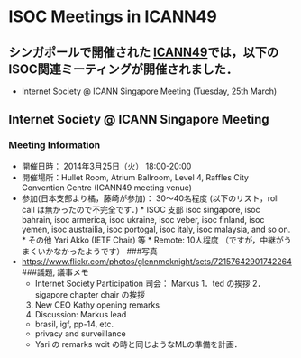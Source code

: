 # ISOC Meetings in ICANN49
## シンガポールで開催された [ICANN49](http://singapore49.icann.org/)では，以下のISOC関連ミーティングが開催されました．
*  Internet Society @ ICANN Singapore Meeting (Tuesday, 25th March)
## Internet Society @ ICANN Singapore Meeting
### Meeting Information
*  開催日時： 2014年3月25日（火） 18:00-20:00
*  開催場所：Hullet Room, Atrium Ballroom, Level 4, Raffles City Convention Centre (ICANN49 meeting venue)
*  参加(日本支部より橘，藤崎が参加)： 30〜40名程度 (以下のリスト，roll call は無かったので不完全です．)
       *  ISOC 支部
    isoc singapore, isoc bahrain, isoc armerica, isoc ukraine, isoc veber, 
    isoc finland, isoc yemen, isoc austrailia, isoc portogal, isoc italy, 
    isoc malaysia, and so on.
       *  その他
    Yari Akko (IETF Chair) 等
       *  Remote:
    10人程度 （ですが，中継がうまくいかなかったようです）
###写真
*  https://www.flickr.com/photos/glennmcknight/sets/72157642901742264
###議題, 議事メモ
    * Internet Society Participation
    司会： Markus
    1．ted の挨拶
    2．sigapore chapter chair の挨拶
    3. New CEO Kathy opening remarks
    4. Discussion: Markus lead
     - brasil, igf, pp-14, etc.
     - privacy and surveillance
     - Yari の remarks
     wcit の時と同じようなMLの準備を計画．



